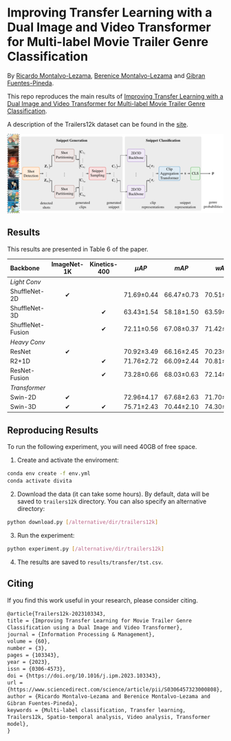 # Improving Transfer Learning with a Dual Image and Video Transformer for Multi-label Movie Trailer Genre Classification

By [Ricardo Montalvo-Lezama](https://turing.iimas.unam.mx/~ricardoml/),
[Berenice Montalvo-Lezama](https://turing.iimas.unam.mx/~bereml/) and
[Gibran Fuentes-Pineda](http://turing.iimas.unam.mx/~gibranfp/).

This repo reproduces the main results of [Improving Transfer Learning with a Dual Image and Video Transformer for Multi-label Movie Trailer Genre Classification](https://arxiv.org/abs/2210.07983).

A description of the Trailers12k dataset can be found in the [site](https://richardtml.github.io/trailers12k/).

![DIViTA](divita.png)


## Results

This results are presented in Table 6 of the paper.

| Backbone          | ImageNet-1K | Kinetics-400 | $\mu AP$   | $mAP$      | $wAP$      | $sAP$      |
| :---              | :-:         | :-:          | :-:        | :-:        | :-:        | :-:        |
| *Light Conv*      |             |              |            |            |            |            |
| ShuffleNet-2D     | ✔          |              | 71.69±0.44 | 66.47±0.73 | 70.51±0.50 | 76.60±0.77 |
| ShuffleNet-3D     |             | ✔           | 63.43±1.54 | 58.18±1.50 | 63.59±1.46 | 69.49±1.58 |
| ShuffleNet-Fusion |             | ✔           | 72.11±0.56 | 67.08±0.37 | 71.42±0.41 | 76.66±0.73 |
| *Heavy Conv*      |             |              |            |            |            |            |
| ResNet            | ✔          |              | 70.92±3.49 | 66.16±2.45 | 70.23±2.11 | 75.85±3.05 |
| R2+1D             |             | ✔           | 71.76±2.72 | 66.09±2.44 | 70.81±2.21 | 76.33±2.02 |
| ResNet-Fusion     |             | ✔           | 73.28±0.66 | 68.03±0.63 | 72.14±0.72 | 77.76±0.44 |
| *Transformer*     |             |              |            |            |            |            |
| Swin-2D           | ✔          |              | 72.96±4.17 | 67.68±2.63 | 71.70±2.44 | 77.77±4.08 |
| Swin-3D           | ✔          | ✔           | 75.71±2.43 | 70.44±2.10 | 74.30±2.11 | 80.19±2.61 |


## Reproducing Results

To run the following experiment, you will need 40GB of free space.

1. Create and activate the enviroment:

```sh
conda env create -f env.yml
conda activate divita
```

2. Download the data (it can take some hours). By default,
data will be saved to `trailers12k` directory.
You can also specify an alternative directory:
```sh
python download.py [/alternative/dir/trailers12k]
```

3. Run the experiment:
```sh
python experiment.py [/alternative/dir/trailers12k]
```

4. The results are saved to `results/transfer/tst.csv`.


## Citing
If you find this work useful in your research, please consider citing.

```
@article{Trailers12k-2023103343,
title = {Improving Transfer Learning for Movie Trailer Genre Classification using a Dual Image and Video Transformer},
journal = {Information Processing & Management},
volume = {60},
number = {3},
pages = {103343},
year = {2023},
issn = {0306-4573},
doi = {https://doi.org/10.1016/j.ipm.2023.103343},
url = {https://www.sciencedirect.com/science/article/pii/S0306457323000808},
author = {Ricardo Montalvo-Lezama and Berenice Montalvo-Lezama and Gibran Fuentes-Pineda},
keywords = {Multi-label classification, Transfer learning, Trailers12k, Spatio-temporal analysis, Video analysis, Transformer model},
}
```
